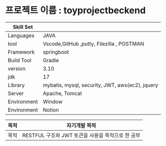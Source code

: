# 프로젝트 이름 : toyprojectbeckend 
| Skill Set   |     | 
|---|---|
| Languages | JAVA | 
| tool   | Vscode,GitHub ,putty, Filezilla , POSTMAN | 
| Framework | springboot | 
| Build Tool | Gradle | 
| version |  3.10 | 
| jdk |  17 |
| Library | mybatis, mysql, security, JWT, aws(ec2), jquery|
| Server |  Apache, Tomcat |
| Environment |   Window |
| Environment |   Notion |


| 목적  |  자기개발 목적   | 
|---|---|
|  목적 |  RESTFUL 구조와 JWT 토큰을 사용을 목적으로 한 공부 |
